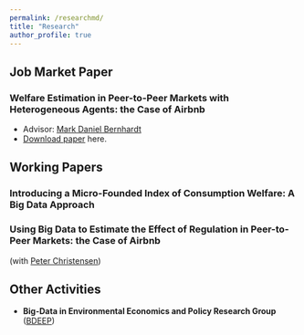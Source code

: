 ```yaml
---
permalink: /researchmd/
title: "Research"
author_profile: true
---
```


## Job Market Paper

### Welfare Estimation in Peer-to-Peer Markets with Heterogeneous Agents: the Case of Airbnb
* Advisor: [Mark Daniel Bernhardt](https://economics.illinois.edu/profile/danber)
* [Download paper](http://google.com) here.

## Working Papers
### Introducing a Micro-Founded Index of Consumption Welfare: A Big Data Approach
### Using Big Data to Estimate the Effect of Regulation in Peer-to-Peer Markets: the Case of Airbnb
(with [Peter Christensen](https://www.uiuc-bdeep.org/christensenteaching))

## Other Activities
* **Big-Data in Environmental Economics and Policy Research Group** ([BDEEP](https://www.uiuc-bdeep.org))
